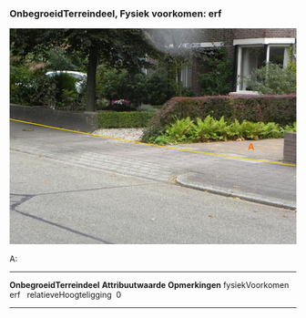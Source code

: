 <div>

### OnbegroeidTerreindeel, Fysiek voorkomen: erf

![](media/image33.jpg)

A:

  --------------------------- --------------------- -----------------
  **OnbegroeidTerreindeel**   **Attribuutwaarde**   **Opmerkingen**
  fysiekVoorkomen             erf                    
  relatieveHoogteligging       0                     
  --------------------------- --------------------- -----------------

</div>
